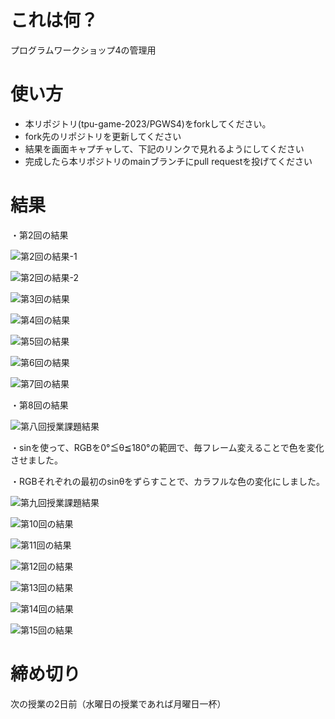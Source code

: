 # これは何？
プログラムワークショップ4の管理用

# 使い方

- 本リポジトリ(tpu-game-2023/PGWS4)をforkしてください。
- fork先のリポジトリを更新してください
- 結果を画面キャプチャして、下記のリンクで見れるようにしてください
- 完成したら本リポジトリのmainブランチにpull requestを投げてください

# 結果

・第2回の結果









![第2回の結果-1](https://github.com/shun-chi-man/PGWS4/assets/146050674/89392057-0ead-4ad0-8b50-dada79066be0)


![第2回の結果-2](https://github.com/shun-chi-man/PGWS4/assets/146050674/a95612fd-29fb-4150-bb4a-2135e0072e24)

![第3回の結果](???.png)

![第4回の結果](???.png)

![第5回の結果](???.png)

![第6回の結果](???.png)

![第7回の結果](???.png)

・第8回の結果









![第八回授業課題結果](https://github.com/shun-chi-man/PGWS4/assets/146050674/af54ef81-5b82-4fcb-89c8-34f3ef2be69d)

・sinを使って、RGBを0°≦θ≦180°の範囲で、毎フレーム変えることで色を変化させました。

・RGBそれぞれの最初のsinθをずらすことで、カラフルな色の変化にしました。

![第九回授業課題結果](https://github.com/shun-chi-man/PGWS4/assets/146050674/dde40ed0-45a0-4ced-bdd6-7874d5f66c50)

![第10回の結果](???.png)

![第11回の結果](???.png)

![第12回の結果](???.png)

![第13回の結果](???.png)

![第14回の結果](???.png)

![第15回の結果](???.png)

# 締め切り
次の授業の2日前（水曜日の授業であれば月曜日一杯）
